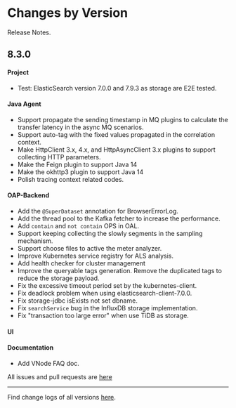 Changes by Version
==================
Release Notes.

8.3.0
------------------
#### Project
* Test: ElasticSearch version 7.0.0 and 7.9.3 as storage are E2E tested. 

#### Java Agent
* Support propagate the sending timestamp in MQ plugins to calculate the transfer latency in the async MQ scenarios.
* Support auto-tag with the fixed values propagated in the correlation context.
* Make HttpClient 3.x, 4.x, and HttpAsyncClient 3.x plugins to support collecting HTTP parameters.
* Make the Feign plugin to support Java 14
* Make the okhttp3 plugin to support Java 14
* Polish tracing context related codes.

#### OAP-Backend
* Add the `@SuperDataset` annotation for BrowserErrorLog.
* Add the thread pool to the Kafka fetcher to increase the performance.
* Add `contain` and `not contain` OPS in OAL.
* Support keeping collecting the slowly segments in the sampling mechanism.
* Support choose files to active the meter analyzer.
* Improve Kubernetes service registry for ALS analysis.
* Add health checker for cluster management
* Improve the queryable tags generation. Remove the duplicated tags to reduce the storage payload.
* Fix the excessive timeout period set by the kubernetes-client.
* Fix deadlock problem when using elasticsearch-client-7.0.0.
* Fix storage-jdbc isExists not set dbname.
* Fix `searchService` bug in the InfluxDB storage implementation.
* Fix "transaction too large error" when use TiDB as storage.

#### UI

#### Documentation
* Add VNode FAQ doc.

All issues and pull requests are [here](https://github.com/apache/skywalking/milestone/62?closed=1)

------------------
Find change logs of all versions [here](changes).
